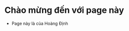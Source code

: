 <!DOCTYPE html>
<html lang="vi">
<body>
  <h1>Chào mừng đến với page này</h1>
  <ul>
    <li>Page này là của Hoàng Định</li>
  </ul>
</body>
</html>
